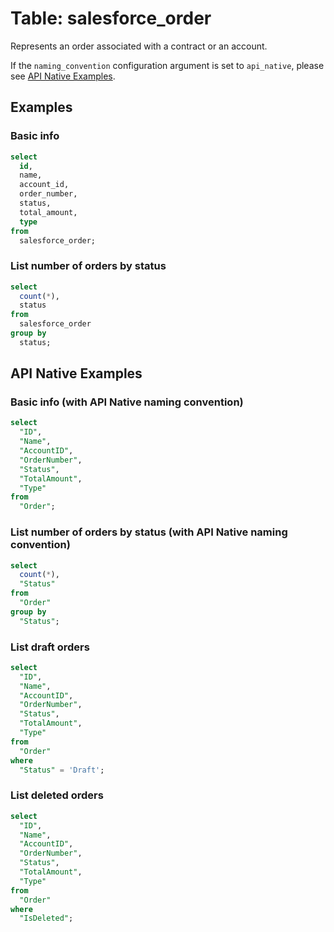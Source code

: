 # Table: salesforce_order

Represents an order associated with a contract or an account.

If the `naming_convention` configuration argument is set to `api_native`, please see [API Native Examples](https://hub.steampipe.io/plugins/turbot/salesforce/tables/salesforce_order#list_draft_orders).

## Examples

### Basic info

```sql
select
  id,
  name,
  account_id,
  order_number,
  status,
  total_amount,
  type
from
  salesforce_order;
```

### List number of orders by status

```sql
select
  count(*),
  status
from
  salesforce_order
group by
  status;
```

## API Native Examples

### Basic info (with API Native naming convention)

```sql
select
  "ID",
  "Name",
  "AccountID",
  "OrderNumber",
  "Status",
  "TotalAmount",
  "Type"
from
  "Order";
```

### List number of orders by status (with API Native naming convention)

```sql
select
  count(*),
  "Status"
from
  "Order"
group by
  "Status";
```

### List draft orders

```sql
select
  "ID",
  "Name",
  "AccountID",
  "OrderNumber",
  "Status",
  "TotalAmount",
  "Type"
from
  "Order"
where
  "Status" = 'Draft';
```

### List deleted orders

```sql
select
  "ID",
  "Name",
  "AccountID",
  "OrderNumber",
  "Status",
  "TotalAmount",
  "Type"
from
  "Order"
where
  "IsDeleted";
```
